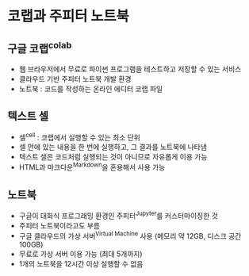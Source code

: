 # 코랩과 주피터 노트북
## 구글 코랩<sup>colab</sup>
- 웹 브라우저에서 무료로 파이썬 프로그램을 테스트하고 저장할 수 있는 서비스
- 클라우드 기반 주피터 노트북 개발 환경
- 노트북 : 코드를 작성하는 온라인 에디터 코랩 파일
## 텍스트 셀
- 셀<sup>cell</sup> : 코랩에서 실행할 수 있는 최소 단위
- 셀 안에 있는 내용을 한 번에 실행하고, 그 결과를 노트북에 나타냄
- 텍스트 셀은 코드처럼 실행되는 것이 아니므로 자유롭게 이용 가능
- HTML과 마크다운<sup>Markdown</sup>을 혼용해서 사용 가능

## 노트북
- 구글이 대화식 프로그래밍 환경인 주피터<sup>Jupyter</sup>를 커스터마이징한 것
- 주피터 노트북이라고도 부름
- 구글 클라우드의 가상 서버<sup>Virtual Machine</sup> 사용 (메모리 약 12GB, 디스크 공간 100GB)
- 무료로 가상 서버 이용 가능 (최대 5개까지)
- 1개의 노트북을 12시간 이상 실행할 수 없음
